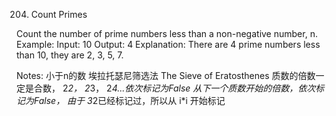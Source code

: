204. Count Primes

Count the number of prime numbers less than a non-negative number, n.
Example:
Input: 10
Output: 4
Explanation: There are 4 prime numbers less than 10, they are 2, 3, 5, 7.

Notes:
小于n的数
埃拉托瑟尼筛选法 The Sieve of Eratosthenes
质数的倍数一定是合数， 2*2， 2*3， 2*4...依次标记为False
从下一个质数开始的倍数，依次标记为False， 由于 3*2已经标记过，所以从 i*i 开始标记